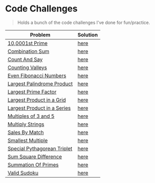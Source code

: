 # Code Challenges

> Holds a bunch of the code challenges I've done for fun/practice.

| Problem                                                                    | Solution                                                                       |
| -------------------------------------------------------------------------- | ------------------------------------------------------------------------------ |
| [10,0001st Prime](https://projecteuler.net/problem=7)                      | [here](./project-euler/nth_prime.py)                                           |
| [Combination Sum](https://leetcode.com/problems/combination-sum/)          | [here](./leetcode/CombinationSum.java)                                         |
| [Count And Say](https://leetcode.com/problems/count-and-say/)              | [here](./leetcode/CountAndSay.java)                                            |
| [Counting Valleys](https://www.hackerrank.com/challenges/counting-valleys) | [here](./hacker-rank/counting-valleys.js)                                      |
| [Even Fibonacci Numbers](https://projecteuler.net/problem=2)               | [here](./project-euler/even_fibonacci_numbers.py)                              |
| [Largest Palindrome Product](https://projecteuler.net/problem=4)           | [here](./project-euler/largest_palindrome_product.py)                          |
| [Largest Prime Factor](https://projecteuler.net/problem=3)                 | [here](./project-euler/largest_prime_number.py)                                |
| [Largest Product in a Grid](https://projecteuler.net/problem=11)           | [here](./project-euler/largest_product_in_grid/largest_product_in_grid.py)     |
| [Largest Product in a Series](https://projecteuler.net/problem=8)          | [here](./project-euler/largest_product_in_series/largest_product_in_series.py) |
| [Multiples of 3 and 5](https://projecteuler.net/problem=1)                 | [here](./project-euler/multiples_of_3_and_5.py)                                |
| [Multiply Strings](https://leetcode.com/problems/multiply-strings/)        | [here](./leetcode/MultiplyStrings.java)                                        |
| [Sales By Match](https://www.hackerrank.com/challenges/sock-merchant)      | [here](./hacker-rank/sales-by-match.js)                                        |
| [Smallest Multiple](https://projecteuler.net/problem=5)                    | [here](./project-euler/smallest_multiple.py)                                   |
| [Special Pythagorean Triplet](https://projecteuler.net/problem=9)          | [here](./project-euler/special_pythagorean_triplet.py)                         |
| [Sum Square Difference](https://projecteuler.net/problem=6)                | [here](./project-euler/sum_square_difference.py)                               |
| [Summation Of Primes](https://projecteuler.net/problem=10)                 | [here](./project-euler/summation_of_primes.py)                                 |
| [Valid Sudoku](https://leetcode.com/problems/valid-sudoku/)                | [here](./leetcode/ValidSudoku.java)                                            |
